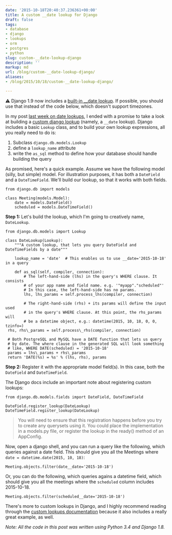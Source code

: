 ```yaml
---
date: '2015-10-18T20:40:37.236361+00:00'
title: A custom __date lookup for Django
draft: false
tags:
- database
- django
- lookups
- orm
- postgres
- python
slug: custom-__date-lookup-django
description: ''
markup: md
url: /blog/custom-__date-lookup-django/
aliases:
- /blog/2015/10/18/custom-__date-lookup-django/

---
```



⚠ Django 1.9 now includes a [built-in \_\_date lookup](https://docs.djangoproject.com/en/1.9/ref/models/querysets/#date). If possible, you should use that instead of the code below, which doesn't support timezones.



In my post [last week on date lookups](/blog/date-lookups-django/),
I ended with a promise to take a look at building a
[custom
django lookup](https://docs.djangoproject.com/en/1.8/howto/custom-lookups/) (namely, a `__date` lookup). Django includes
a basic `Lookup` class, and to build your own lookup expressions,
all you really need to do is:

1. Subclass `django.db.models.Lookup`
2. define a `lookup_name` attribute
3. write the `as_sql` method to define how your database should
handle building the query


As promised, here's a quick example. Assume we have the following model (silly,
but simple) model. For illustration purposes, it has both a `DateField`
and a `DateTimeField`. We'll build our lookup, so that it works with
both fields.



```
from django.db import models

class Meeting(models.Model):
    date = models.DateField()
    scheduled = models.DateTimeField()
```

**Step 1:** Let's build the lookup, which I'm going to
creatively name, `DateLookup`.


```
from django.db.models import Lookup

class DateLookup(Lookup):
    """A custom lookup, that lets you query DateField and DateTimeFields by a date"""

    lookup_name = 'date'  # This enables us to use __date='2015-10-18' in a query

    def as_sql(self, compiler, connection):
        # The left-hand-side (lhs) in the query's WHERE clause. It consists
        # of your app name and field name. e.g. '"myapp"."scheduled"'
        # In this case, the left-hand-side has no params.
        lhs, lhs_params = self.process_lhs(compiler, connection)

        # The right-hand-side (rhs) + its params will define the input used
        # in the query's WHERE clause. At this point, the rhs_params will
        # be a datetime object, e.g.: datetime(2015, 10, 18, 0, 0, tzinfo=)
 rhs, rhs\_params = self.process\_rhs(compiler, connection)

 # Both PostgreSQL and MySQL have a DATE function that lets us query
 # by date. The where clause in the generated SQL will look something
 # like, WHERE DATE(scheduled) = '2015-10-18'
 params = lhs\_params + rhs\_params
 return 'DATE(%s) = %s' % (lhs, rhs), params
```

**Step 2:** Register it with the appropriate model field(s).
In this case, both the `DateField` and `DateTimeField`.


The Django docs include an important note about registering custom lookups:



```
from django.db.models.fields import DateField, DateTimeField

DateField.register_lookup(DateLookup)
DateTimeField.register_lookup(DateLookup)
```


> 
> You will need to ensure that this registration happens before you try to
> create any querysets using it. You could place the implementation in a
> models.py file, or register the lookup in the ready() method of an AppConfig.
> 


Now, open a django shell, and you can run a query like the following, which
queries against a date field. This should give you all the Meetings where
`date = datetime.date(2015, 10, 18)`:



```
Meeting.objects.filter(date__date='2015-10-18')
```

Or, you can do the following, which queries agains a datetime field, which
should give you all the meetings where the `scheduled` column
includes 2015-10-18.



```
Meeting.objects.filter(scheduled__date='2015-10-18')
```

There's more to custom lookups in Django, and I highly recommend reading
through the [custom lookups documentation](https://docs.djangoproject.com/en/1.8/howto/custom-lookups/) because it also includes a really great
example, as well.


*Note: All the code in this post was written using Python 3.4 and Django 1.8.*





